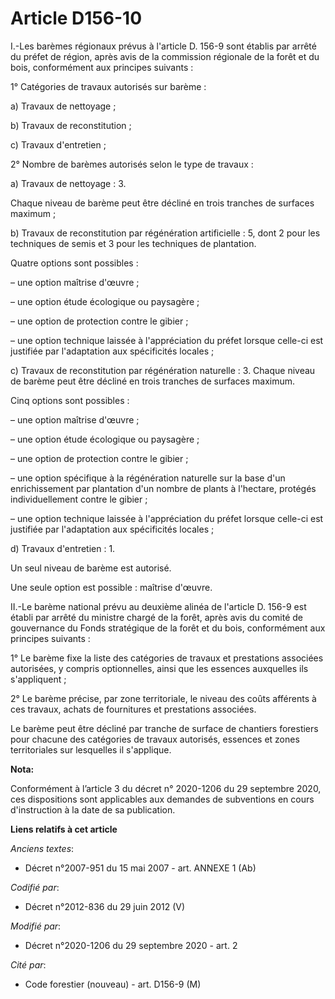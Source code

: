 # Article D156-10

I.-Les barèmes régionaux prévus à l'article D. 156-9 sont établis par arrêté du préfet de région, après avis de la commission
régionale de la forêt et du bois, conformément aux principes suivants :

1° Catégories de travaux autorisés sur barème :

a) Travaux de nettoyage ;

b) Travaux de reconstitution ;

c) Travaux d'entretien ;

2° Nombre de barèmes autorisés selon le type de travaux :

a) Travaux de nettoyage : 3.

Chaque niveau de barème peut être décliné en trois tranches de surfaces maximum ;

b) Travaux de reconstitution par régénération artificielle : 5, dont 2 pour les techniques de semis et 3 pour les techniques
de plantation.

Quatre options sont possibles :

– une option maîtrise d'œuvre ;

– une option étude écologique ou paysagère ;

– une option de protection contre le gibier ;

– une option technique laissée à l'appréciation du préfet lorsque celle-ci est justifiée par l'adaptation aux spécificités
locales ;

c) Travaux de reconstitution par régénération naturelle : 3. Chaque niveau de barème peut être décliné en trois tranches de
surfaces maximum.

Cinq options sont possibles :

– une option maîtrise d'œuvre ;

– une option étude écologique ou paysagère ;

– une option de protection contre le gibier ;

– une option spécifique à la régénération naturelle sur la base d'un enrichissement par plantation d'un nombre de plants à
l'hectare, protégés individuellement contre le gibier ;

– une option technique laissée à l'appréciation du préfet lorsque celle-ci est justifiée par l'adaptation aux spécificités
locales ;

d) Travaux d'entretien : 1.

Un seul niveau de barème est autorisé.

Une seule option est possible : maîtrise d'œuvre.

II.-Le barème national prévu au deuxième alinéa de l'article D. 156-9 est établi par arrêté du ministre chargé de la forêt,
après avis du comité de gouvernance du Fonds stratégique de la forêt et du bois, conformément aux principes suivants :

1° Le barème fixe la liste des catégories de travaux et prestations associées autorisées, y compris optionnelles, ainsi que
les essences auxquelles ils s'appliquent ;

2° Le barème précise, par zone territoriale, le niveau des coûts afférents à ces travaux, achats de fournitures et
prestations associées.

Le barème peut être décliné par tranche de surface de chantiers forestiers pour chacune des catégories de travaux autorisés,
essences et zones territoriales sur lesquelles il s'applique.

**Nota:**

Conformément à l’article 3 du décret n° 2020-1206 du 29 septembre 2020, ces dispositions sont applicables aux demandes de
subventions en cours d'instruction à la date de sa publication.

**Liens relatifs à cet article**

_Anciens textes_:

  - Décret n°2007-951 du 15 mai 2007 - art. ANNEXE 1 (Ab)

_Codifié par_:

  - Décret n°2012-836 du 29 juin 2012 (V)

_Modifié par_:

  - Décret n°2020-1206 du 29 septembre 2020 - art. 2

_Cité par_:

  - Code forestier (nouveau) - art. D156-9 (M)

